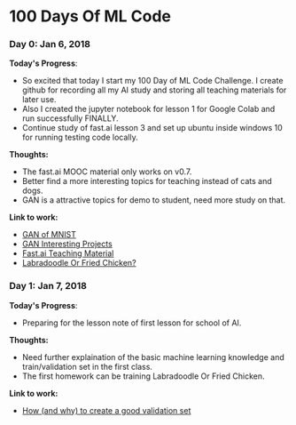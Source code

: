# 100 Days Of ML Code

### Day 0: Jan 6, 2018

**Today's Progress**: 
- So excited that today I start my 100 Day of ML Code Challenge. I create github for recording all my AI study and storing all teaching materials for later use. 
- Also I created the jupyter notebook for lesson 1 for Google Colab and run successfully FINALLY. 
- Continue study of fast.ai lesson 3 and set up ubuntu inside windows 10 for running testing code locally.

**Thoughts:** 
- The fast.ai MOOC material only works on v0.7. 
- Better find a more interesting topics for teaching instead of cats and dogs. 
- GAN is a attractive topics for demo to student, need more study on that.

**Link to work:** 
- [GAN of MNIST](https://medium.com/@jonathan_hui/gan-some-cool-applications-of-gans-4c9ecca35900)
- [GAN Interesting Projects](https://medium.com/@jonathan_hui/gan-some-cool-applications-of-gans-4c9ecca35900)
- [Fast.ai Teaching Material](https://github.com/farmerrock/Deep_Learning_Fast_AI_Course)
- [Labradoodle Or Fried Chicken?](https://twitter.com/teenybiscuit/status/705232709220769792)


### Day 1: Jan 7, 2018

**Today's Progress**: 
- Preparing for the lesson note of first lesson for school of AI.

**Thoughts:** 
- Need further explaination of the basic machine learning knowledge and train/validation set in the first class.
- The first homework can be training Labradoodle Or Fried Chicken.

**Link to work:** 
- [How (and why) to create a good validation set](https://www.fast.ai/2017/11/13/validation-sets/)
